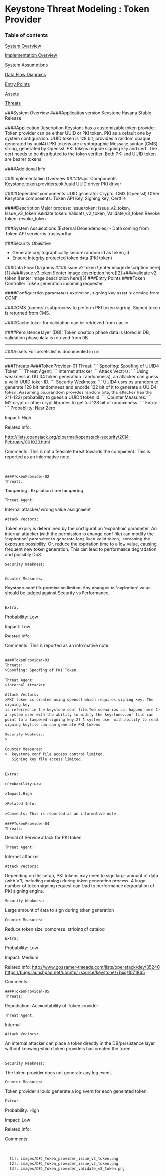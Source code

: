 Keystone Threat Modeling : Token Provider
=========================================
### Table of contents
[System Overview](#system)

[Implementation Overview](#implementation)

[System Assumptions](#assumption)

[Data Flow Diagrams](#dfd)

[Entry Points](#entry)

[Assets](#asset)

[Threats](#threats)

<a name="system"/>
###System Overview
####Application version
Keystone Havana Stable Release
   
####Application Description
Keystone has a customizable token provider. Token provider can be either UUID or PKI token. PKI as a default one by system configuration. UUID token is 128 bit, provides a random opaque, generated by uuid4().PKI tokens are cryptographic Message syntax (CMS) string, generated by Openssl. PKI tokens require signing key and cert. The cert needs to be distributed to the token verifier. Both PKI and UUID token are bearer tokens

####Additional Info


<a name="implementation"/>
###Implementation Overview
####Major Components
Keystone.token.providers.pki/uuid
UUID driver
PKI driver
    
####Dependent components
UUID generator
Crypto: CMS (Openssl)
Other Kesytone  components: Token API 
Key: Signing key, Certflie

####Description
Major process:
Issue token:  Issue_v2_token, Issue_v3_token
Validate token: Validate_v2_token, Validate_v3_token
Revoke token: revoke_token 

<a name="assumption"/>
###System Assumptions (External Dependencies)
 -  Data coming from Token API service is trustworthy
   
###Security Objective
 - Generate cryptographically secure random id as token_id
 - Ensure Integrity protected token data (PKI token)

<a name="dfd"/>
###Data Flow Diagrams 
####issue v2 token 
![enter image description here][1]
####issue v3 token
![enter image description here][2]
####validate v2 token
 ![enter image description here][3]

<a name="entry"/>
###Entry Points
####Token Controller
Token generation incoming requester

####Configuration parameters
expiration, signing key asset is coming from CONF

####CMS (openssl)
subprocess to perform PKI token signing. Signed token is returned from CMS.

####Cache
token for validation can be retrieved from cache

####Persistence layer (DB):
Token creation phase data is stored in DB, validation phase data 
   is retrived from DB

----------
<a name="asset"/>
###Assets
Full assets list is documented in url

----------
<a name="threats"/>
###Threats
####TokenProvider-01
Threat: 
```
Spoofing: Spoofing of UUID4 Token
```
Threat Agent:
```
Internet attacker
```
Attack Vectors:
```
Using weakness in UUID4 token generation (randomness), an attacker can guess a valid UUID token ID.
```
Security Weakness:
```
UUID4 uses os.urandom to generate 128 bit randomness and encode 122 bit of it to generate a UUID4 token. 
Assuming os.urandom provides random bits, the attacker has
the 2^(-122) probability to guess a UUID4 token id. 
```
Counter Measures:
```
M2.crypt or other crypt libraries to get full 128 bit of randomness. 
```
Extra:
```
  Probability: Near Zero
  
  Impact: High
  
  Related Info:
  
  http://lists.openstack.org/pipermail/openstack-security/2014-February/001023.html
  
  Comments: This is not a feasible threat towards the component. This is reported as an informative note.
```


####TokenProvider-02
Threats:
```
Tampering : Expiration time tampering
```
Threat Agent:
```
Internal attacker/ wrong value assignment
```
Attack Vectors:
```
Token expiry is determined by the configuration 'expiration' parameter. An internal attacker 
(with the permission to change conf file) can modify the 'expiration' parameter to generate long lived valid token, 
increasing the exposure possibility. Or, reduce the expiration
time to a low value, causing frequent new token generation. 
This can lead to performance degradation and possibly DoS.  
```
Security Weakness:
```

```

Counter Measures:
```
Keystone.conf file permission limited.
Any changes to 'expiration' value should be judged against Security vs Performance. 
```  

Extra:
```
Probability: Low

Impact: Low

Related Info: 

Comments: This is reported as an informative note.
```  

####TokenProvider-03
Threats:
>Spoofing: Spoofing of PKI Token

Threat Agent:
>Internal Attacker

Attack Vectors:
>PKI token is created using openssl which requires signing key. The signing key
is referred in the keystone.conf file.Two scenarios can happen here 1) a system user with the ability to modify the keystone.conf file can point to a tampered signing key.2) A system user with ability to read signing keyfile can can generate PKI tokens 

Security Weakness:
>

Counter Measures:
>  keystone.conf file access control limited.
   Signing key file access limited.
 

Extra:

>Probability:Low

>Impact:High
   
>Related Info:

>Comments: This is reported as an informative note.
   
####TokenProvider-04
Threats: 
```
Denial of Service attack for PKI token
```
Threat Agent:
```
Internet attacker
```
Attack Vectors:
```
Depending on the setup, PKI tokens may need to sign large amount of data (with V3, including catalog) during token generation process. 
A large number of token signing request can lead to performance degradation of PKI signing engine. 
```
Security Weakness:
```
Large amount of data to sign during token generation 
```
Counter Measures:
```
Reduce token size: compress, striping of catalog
```
Extra:
```
Probability: Low

Impact: Medium
 
Related Info: http://www.gossamer-threads.com/lists/openstack/dev/35240
   https://bugs.launchpad.net/ubuntu/+source/keystone/+bug/1071865

Comments:
```   
####TokenProvider-05
Threats:
```
Repudiation: Accountability of Token provider
```
Threat Agent:
```
Internal
```
Attack Vectors:
```
An internal attacker can place a token directly in the DB/persistence layer 
without knowing which token providers has created the token. 
```

Security Weakness:
```
The token provider does not generate any log event. 
```
Counter Measures:
```
Token provider should generate a log event for each generated token.
```
Extra:
```
Probability: High

Impact: Low

Related Info:

Comments:
```   


  [1]: images/DFD_Token_provider_issue_v2_token.png
  [2]: images/DFD_Token_provider_issue_v3_token.png
  [3]: images/DFD_Token_provider_validate_v2_token.png